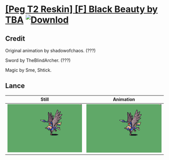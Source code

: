 # [\[Peg T2 Reskin\] \[F\] Black Beauty by TBA](./) [![Downlod](https://img.shields.io/badge/Download--red?style=social&logo=github)](https://minhaskamal.github.io/DownGit/#/home?url=https://github.com/Klokinator/FE-Repo/tree/main/Battle%20Animations%2FMounted%20-%20Pegs%2C%20Wyverns%2C%20Griffons%2F%5BPeg%20T2%20Reskin%5D%20%5BF%5D%20Black%20Beauty%20by%20TBA%2F2.%20Lance)

## Credit

Original animation by shadowofchaos. (???)

Sword by TheBlindArcher. (???)

Magic by Sme, Shtick.

## Lance

| Still | Animation |
| :---: | :-------: |
| ![Lance still](./Lance_000.png) | ![Lance animation](./Lance.gif) |
